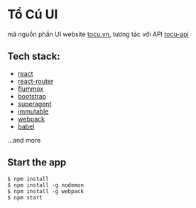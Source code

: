 # Tổ Cú UI
mã nguồn phần UI website [tocu.vn](http://tocu.vn), tương tác với API [tocu-api](https://github.com/techcomio/tocu-api)

## Tech stack:
- [react](http://facebook.github.io/react/)
- [react-router](https://github.com/rackt/react-router)
- [flummox](http://acdlite.github.io/flummox)
- [bootstrap](http://getbootstrap.com)
- [superagent](https://github.com/visionmedia/superagent)
- [immutable](https://facebook.github.io/immutable-js)
- [webpack](http://webpack.github.io)
- [babel](https://babeljs.io)

...and more

## Start the app
```
$ npm install
$ npm install -g nodemon
$ npm install -g webpack
$ npm start
```
